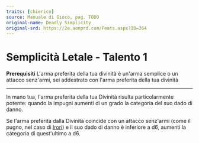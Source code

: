 ```yaml
---
traits: [chierico]
source: Manuale di Gioco, pag. TODO
original-name: Deadly Simplicity
original-srd: https://2e.aonprd.com/Feats.aspx?ID=264
---
```


# Semplicità Letale - Talento 1

**Prerequisiti** L'arma preferita della tua divinità è un'arma semplice o un
attacco senz'armi, sei addestrato con l'arma preferita della tua divinità

---

In mano tua, l'arma preferita della tua Divinità risulta particolarmente
potente: quando la impugni aumenti di un grado la categoria del suo dado di
danno.

Se l'arma preferita dalla Divinità coincide con un attacco senz'armi (come il
pugno, nel caso di [Irori](/divinita/irori)) e il suo dado di danno è inferiore
a d6, aumenti la categoria di quest'ultimo a d6.
